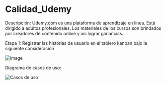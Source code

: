 # Calidad_Udemy

Descripción:
Udemy.com es una plataforma de aprendizaje en línea. Está dirigido a adultos profesionales. Los materiales de los cursos son brindados por creadores de contenido online y así lograr ganancias.

Etapa 1:  Registrar las historias de usuario  en el tablero kanban bajo la siguiente consideración

![image](https://user-images.githubusercontent.com/15520623/137440082-6850ff69-3655-4462-9e6b-8f21ed19f943.png)


Diagrama de casos de uso:

![Casos de uso](https://user-images.githubusercontent.com/92237994/137569343-daf9c08e-16a6-494e-9473-89005c773a77.jpg)
